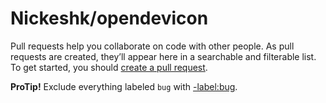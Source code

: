# Nickeshk/opendevicon

Pull requests help you collaborate on code with other people. As pull requests are created, they’ll appear here in a searchable and filterable list. To get started, you should [create a pull request](opendevicon-opendevicon.md).

**ProTip!** Exclude everything labeled `bug` with [-label:bug](https://github.com/Nickeshk/opendevicon/issues?q=is%3Aopen+is%3Apr+-label%3Abug).

